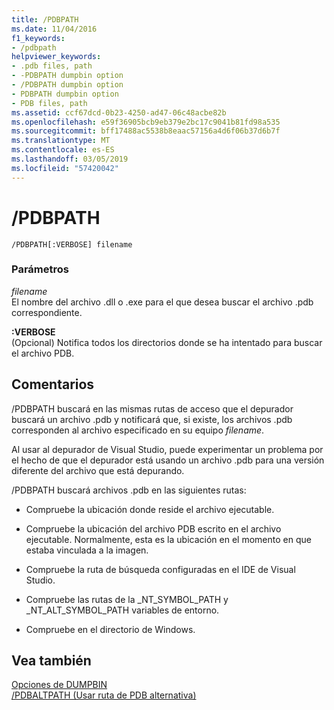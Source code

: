 ```yaml
---
title: /PDBPATH
ms.date: 11/04/2016
f1_keywords:
- /pdbpath
helpviewer_keywords:
- .pdb files, path
- -PDBPATH dumpbin option
- /PDBPATH dumpbin option
- PDBPATH dumpbin option
- PDB files, path
ms.assetid: ccf67dcd-0b23-4250-ad47-06c48acbe82b
ms.openlocfilehash: e59f36905bcb9eb379e2bc17c9041b81fd98a535
ms.sourcegitcommit: bff17488ac5538b8eaac57156a4d6f06b37d6b7f
ms.translationtype: MT
ms.contentlocale: es-ES
ms.lasthandoff: 03/05/2019
ms.locfileid: "57420042"
---
```

# <a name="pdbpath"></a>/PDBPATH

```
/PDBPATH[:VERBOSE] filename
```

### <a name="parameters"></a>Parámetros

*filename*<br/>
El nombre del archivo .dll o .exe para el que desea buscar el archivo .pdb correspondiente.

**:VERBOSE**<br/>
(Opcional) Notifica todos los directorios donde se ha intentado para buscar el archivo PDB.

## <a name="remarks"></a>Comentarios

/PDBPATH buscará en las mismas rutas de acceso que el depurador buscará un archivo .pdb y notificará que, si existe, los archivos .pdb corresponden al archivo especificado en su equipo *filename*.

Al usar al depurador de Visual Studio, puede experimentar un problema por el hecho de que el depurador está usando un archivo .pdb para una versión diferente del archivo que está depurando.

/PDBPATH buscará archivos .pdb en las siguientes rutas:

- Compruebe la ubicación donde reside el archivo ejecutable.

- Compruebe la ubicación del archivo PDB escrito en el archivo ejecutable. Normalmente, esta es la ubicación en el momento en que estaba vinculada a la imagen.

- Compruebe la ruta de búsqueda configuradas en el IDE de Visual Studio.

- Compruebe las rutas de la _NT_SYMBOL_PATH y _NT_ALT_SYMBOL_PATH variables de entorno.

- Compruebe en el directorio de Windows.

## <a name="see-also"></a>Vea también

[Opciones de DUMPBIN](../../build/reference/dumpbin-options.md)<br/>
[/PDBALTPATH (Usar ruta de PDB alternativa)](../../build/reference/pdbaltpath-use-alternate-pdb-path.md)

